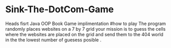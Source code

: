 # Sink-The-DotCom-Game
Heads fisrt Java OOP Book Game implimentation 
#how to play 
The program randomly places websites on a 7 by 7 grid your mission is to guess the cells where the websites are placed on the grid and send them to the 404 world in the the lowest number of guesess posible .
